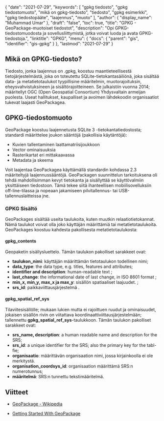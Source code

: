 {
  "date": "2021-07-29",
  "keywords": [
"gpkg tiedosto",
"gpkg tiedostomuoto",
"mikä on gpkg-tiedosto",
"tiedosto",
"gpkg esimerkki",
"gpkg tiedostopääte",
"laajennus",
"muoto"
],
  "author": {
    "display_name": "Muhammad Umar"
},
  "draft": "false",
  "toc": true,
  "title": "GPKG - GeoPackage-muotoiset tiedostot",
  "description": "Opi GPKG-tiedostomuodosta ja sovellusliittymistä, jotka voivat luoda ja avata GPKG-tiedostoja.",
  "linktitle": "GPKG",
  "menu": {
    "docs": {
      "parent": "gis",
      "identifier": "gis-gpkg"
}
},
  "lastmod": "2021-07-29"
}

## Mikä on GPKG-tiedosto?
Tiedosto, jonka laajennus on .gpkg, koostuu maantieteellisestä tietojärjestelmästä, joka on toteutettu SQLite-tietokantasäiliönä, joka sisältää data- ja metatietotaulukot tyypillisine määritelmin, muotorajoituksin, eheysvahvistuksineen ja sisältörajoitteineen. Se julkaistiin vuonna 2014; määritellyt OGC (Open Geospatial Consortium) Yhdysvaltain armeijan puolesta. Useat hallitukset, kaupalliset ja avoimen lähdekoodin organisaatiot tukevat laajasti GeoPackagea.

## GPKG-tiedostomuoto
GeoPackage koostuu laajennetusta SQLite 3 -tietokantatiedostosta; standardi määrittelee joukon sääntöjä (pakollisia käytäntöjä):
- Kuvien tallentaminen laattamatriisijoukkoon
- Vector ominaisuuksia
- Rasterikartat eri mittakaavassa
- Metadata ja skeema

Voit laajentaa GeoPackagea käyttämällä standardin kohdassa 2.3 määriteltyjä laajennussääntöjä. GeoPackagen suunnittelun tarkoituksena oli tehdä mahdollisimman kevyt tietokanta ja sisällyttää se käyttövalmiin yksittäiseen tiedostoon. Tämä tekee siitä ihanteellisen mobiilisovelluksiin off-line-tilassa ja nopeaan jakamiseen pilvitallennus- tai USB-tallennuslaitteissa jne.

### GPKG Sisältö
GeoPackages sisältää useita taulukoita, kuten muutkin relaatiotietokannat. Nämä taulukot voivat olla joko käyttäjän määrittämiä tai metatietotaulukoita. GeoPackages koostuu kahdesta pakollisesta metatietotaulukosta:

#### gpkg_contents
Geopaketin sisällysluettelo. Tämän taulukon pakolliset sarakkeet ovat:

- **taulukon_nimi**: käyttäjän määrittämän tietotaulukon todellinen nimi;
- **data_type**: the data type, e.g. titles, features and attributes;
- **identifier and description**: human-readable text ;
- **last_change**: the informational date of last change, in ISO 8601 format ;
- **min_x, min_y, max_x ja max_y**: sisällön spatiaaliset laajuudet. ;
- **srs_id**: paikkaviittausjärjestelmä .

#### gpkg_spatial_ref_sys
Tilaviitesisällölle; mukaan lukien mutta ei rajoittuen ruudut ja ominaisuudet, jokaisen sisällön rivin on viitattava koordinaattiviittausjärjestelmään; tallennettu **gpkg_spatial_ref_sys**-taulukkoon. Tämän taulukon pakolliset sarakkeet ovat:

- **srs_name, description**: a human readable name and description for the SRS;
- **srs_id**: a unique identifier for the SRS; also the primary key for the tabl-fie;
- **organisaatio**: määrittävän organisaation nimi, jossa kirjainkoolla ei ole merkitystä.
- **organisation_coordsys_id**: organisaation määrittämä SRS:n numerotunnus;
- **määritelmä**: SRS:n tunnettu tekstimääritelmä.


## Viitteet

* [GeoPackage - Wikipedia](https://en.wikipedia.org/wiki/GeoPackage)

* [Getting Started With GeoPackage](http://www.geopackage.org/guidance/getting-started.html)



